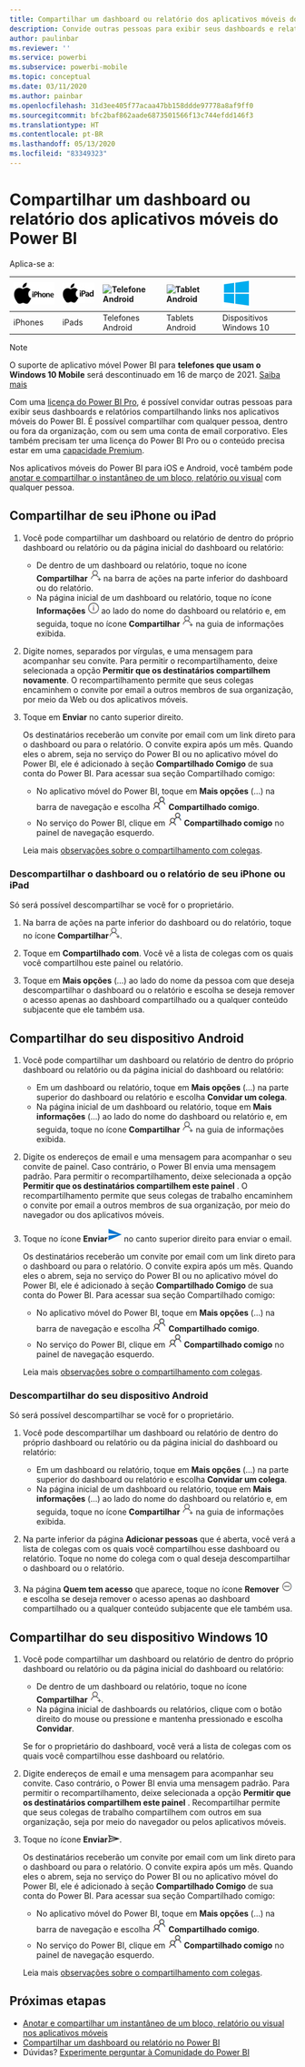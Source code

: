 ```yaml
---
title: Compartilhar um dashboard ou relatório dos aplicativos móveis do Power BI
description: Convide outras pessoas para exibir seus dashboards e relatórios compartilhando links nos aplicativos móveis do Power BI. Saiba como.
author: paulinbar
ms.reviewer: ''
ms.service: powerbi
ms.subservice: powerbi-mobile
ms.topic: conceptual
ms.date: 03/11/2020
ms.author: painbar
ms.openlocfilehash: 31d3ee405f77acaa47bb158ddde97778a8af9ff0
ms.sourcegitcommit: bfc2baf862aade6873501566f13c744efdd146f3
ms.translationtype: HT
ms.contentlocale: pt-BR
ms.lasthandoff: 05/13/2020
ms.locfileid: "83349323"
---
```

# <a name="share-a-dashboard-or-report-from-the-power-bi-mobile-apps"></a>Compartilhar um dashboard ou relatório dos aplicativos móveis do Power BI
Aplica-se a:

| ![iPhone](./media/mobile-share-dashboard-from-the-mobile-apps/iphone-logo-50-px.png) | ![iPad](./media/mobile-share-dashboard-from-the-mobile-apps/ipad-logo-50-px.png) | ![Telefone Android](./media/mobile-share-dashboard-from-the-mobile-apps/android-phone-logo-50-px.png) | ![Tablet Android](./media/mobile-share-dashboard-from-the-mobile-apps/android-tablet-logo-50-px.png) | ![Windows 10](./media/mobile-share-dashboard-from-the-mobile-apps/win-10-logo-50-px.png) |
|:--- |:--- |:--- |:--- |:--- |
| iPhones |iPads |Telefones Android |Tablets Android |Dispositivos Windows 10 |

>[!NOTE]
>O suporte de aplicativo móvel Power BI para **telefones que usam o Windows 10 Mobile** será descontinuado em 16 de março de 2021. [Saiba mais](https://go.microsoft.com/fwlink/?linkid=2121400)

Com uma [licença do Power BI Pro](../../fundamentals/service-features-license-type.md), é possível convidar outras pessoas para exibir seus dashboards e relatórios compartilhando links nos aplicativos móveis do Power BI. É possível compartilhar com qualquer pessoa, dentro ou fora da organização, com ou sem uma conta de email corporativo. Eles também precisam ter uma licença do Power BI Pro ou o conteúdo precisa estar em uma [capacidade Premium](../../admin/service-premium-what-is.md).

Nos aplicativos móveis do Power BI para iOS e Android, você também pode [anotar e compartilhar o instantâneo de um bloco, relatório ou visual](mobile-annotate-and-share-a-tile-from-the-mobile-apps.md) com qualquer pessoa. 

## <a name="share-from-your-iphone-or-ipad"></a>Compartilhar de seu iPhone ou iPad

1. Você pode compartilhar um dashboard ou relatório de dentro do próprio dashboard ou relatório ou da página inicial do dashboard ou relatório:
    *  De dentro de um dashboard ou relatório, toque no ícone **Compartilhar** ![ícone de convite](././media/mobile-share-dashboard-from-the-mobile-apps/power-bi-android-invite-icon-ss.png) na barra de ações na parte inferior do dashboard ou do relatório.
    *  Na página inicial de um dashboard ou relatório, toque no ícone **Informações** ![Mais informações](./media/mobile-share-dashboard-from-the-mobile-apps/power-bi-more-info-icon.png) ao lado do nome do dashboard ou relatório e, em seguida, toque no ícone **Compartilhar** ![Ícone de convite](./media/mobile-share-dashboard-from-the-mobile-apps/power-bi-android-invite-icon-ss.png) na guia de informações exibida.
2. Digite nomes, separados por vírgulas, e uma mensagem para acompanhar seu convite. Para permitir o recompartilhamento, deixe selecionada a opção **Permitir que os destinatários compartilhem novamente**. O recompartilhamento permite que seus colegas encaminhem o convite por email a outros membros de sua organização, por meio da Web ou dos aplicativos móveis.
3. Toque em **Enviar** no canto superior direito.
   
   Os destinatários receberão um convite por email com um link direto para o dashboard ou para o relatório. O convite expira após um mês. Quando eles o abrem, seja no serviço do Power BI ou no aplicativo móvel do Power BI, ele é adicionado à seção **Compartilhado Comigo** de sua conta do Power BI. Para acessar sua seção Compartilhado comigo:
   
   * No aplicativo móvel do Power BI, toque em **Mais opções** (…) na barra de navegação e escolha ![Compartilhado comigo](./././media/mobile-share-dashboard-from-the-mobile-apps/power-bi-shared-with-me-icon.png) **Compartilhado comigo**.
   * No serviço do Power BI, clique em ![Compartilhado comigo](./././media/mobile-share-dashboard-from-the-mobile-apps/power-bi-shared-with-me-icon.png) **Compartilhado comigo** no painel de navegação esquerdo.
   
   Leia mais [observações sobre o compartilhamento com colegas](../../collaborate-share/service-share-dashboards.md).

### <a name="unshare-from-your-iphone-or-ipad"></a>Descompartilhar o dashboard ou o relatório de seu iPhone ou iPad
Só será possível descompartilhar se você for o proprietário.

1. Na barra de ações na parte inferior do dashboard ou do relatório, toque no ícone **Compartilhar**![Ícone Compartilhar](././media/mobile-share-dashboard-from-the-mobile-apps/power-bi-android-invite-icon-ss.png).
2. Toque em **Compartilhado com**. Você vê a lista de colegas com os quais você compartilhou este painel ou relatório.

3. Toque em **Mais opções** (…) ao lado do nome da pessoa com que deseja descompartilhar o dashboard ou o relatório e escolha se deseja remover o acesso apenas ao dashboard compartilhado ou a qualquer conteúdo subjacente que ele também usa.



## <a name="share-from-your-android-device"></a>Compartilhar do seu dispositivo Android
1. Você pode compartilhar um dashboard ou relatório de dentro do próprio dashboard ou relatório ou da página inicial do dashboard ou relatório:
    *  Em um dashboard ou relatório, toque em **Mais opções** (…) na parte superior do dashboard ou relatório e escolha **Convidar um colega**.
    *  Na página inicial de um dashboard ou relatório, toque em **Mais informações** (…) ao lado do nome do dashboard ou relatório e, em seguida, toque no ícone **Compartilhar** ![Ícone de convite](./media/mobile-share-dashboard-from-the-mobile-apps/power-bi-android-invite-icon-ss.png) na guia de informações exibida.
 
2. Digite os endereços de email e uma mensagem para acompanhar o seu convite de painel. Caso contrário, o Power BI envia uma mensagem padrão. Para permitir o recompartilhamento, deixe selecionada a opção **Permitir que os destinatários compartilhem este painel** . O recompartilhamento permite que seus colegas de trabalho encaminhem o convite por email a outros membros de sua organização, por meio do navegador ou dos aplicativos móveis.
   
3. Toque no ícone **Enviar**![ícone Enviar](./media/mobile-share-dashboard-from-the-mobile-apps/power-bi-android-send-icon.png) no canto superior direito para enviar o email.
   
    Os destinatários receberão um convite por email com um link direto para o dashboard ou para o relatório. O convite expira após um mês. Quando eles o abrem, seja no serviço do Power BI ou no aplicativo móvel do Power BI, ele é adicionado à seção **Compartilhado Comigo** de sua conta do Power BI. Para acessar sua seção Compartilhado comigo:
   * No aplicativo móvel do Power BI, toque em **Mais opções** (…) na barra de navegação e escolha ![Compartilhado comigo](./././media/mobile-share-dashboard-from-the-mobile-apps/power-bi-shared-with-me-icon.png) **Compartilhado comigo**.
   * No serviço do Power BI, clique em ![Compartilhado comigo](./././media/mobile-share-dashboard-from-the-mobile-apps/power-bi-shared-with-me-icon.png) **Compartilhado comigo** no painel de navegação esquerdo.
   
   Leia mais [observações sobre o compartilhamento com colegas](../../collaborate-share/service-share-dashboards.md).


### <a name="unshare-from-your-android-device"></a>Descompartilhar do seu dispositivo Android
Só será possível descompartilhar se você for o proprietário.

1. Você pode descompartilhar um dashboard ou relatório de dentro do próprio dashboard ou relatório ou da página inicial do dashboard ou relatório:
    *  Em um dashboard ou relatório, toque em **Mais opções** (…) na parte superior do dashboard ou relatório e escolha **Convidar um colega**.
    *  Na página inicial de um dashboard ou relatório, toque em **Mais informações** (…) ao lado do nome do dashboard ou relatório e, em seguida, toque no ícone **Compartilhar** ![Ícone de convite](./media/mobile-share-dashboard-from-the-mobile-apps/power-bi-android-invite-icon-ss.png) na guia de informações exibida.

2. Na parte inferior da página **Adicionar pessoas** que é aberta, você verá a lista de colegas com os quais você compartilhou esse dashboard ou relatório. Toque no nome do colega com o qual deseja descompartilhar o dashboard ou o relatório.
3. Na página **Quem tem acesso** que aparece, toque no ícone **Remover** ![ícone Remover](./media/mobile-share-dashboard-from-the-mobile-apps/power-bi-android-remove-icon.png) e escolha se deseja remover o acesso apenas ao dashboard compartilhado ou a qualquer conteúdo subjacente que ele também usa.

## <a name="share-from-your-windows-10-device"></a>Compartilhar do seu dispositivo Windows 10

1. Você pode compartilhar um dashboard ou relatório de dentro do próprio dashboard ou relatório ou da página inicial do dashboard ou relatório:
    * De dentro de um dashboard ou relatório, toque no ícone **Compartilhar** ![ícone de convite](./media/mobile-share-dashboard-from-the-mobile-apps/power-bi-android-invite-icon-ss.png).
    * Na página inicial de dashboards ou relatórios, clique com o botão direito do mouse ou pressione e mantenha pressionado e escolha **Convidar**.
   
   Se for o proprietário do dashboard, você verá a lista de colegas com os quais você compartilhou esse dashboard ou relatório.

2. Digite endereços de email e uma mensagem para acompanhar seu convite. Caso contrário, o Power BI envia uma mensagem padrão. Para permitir o recompartilhamento, deixe selecionada a opção **Permitir que os destinatários compartilhem este painel** . Recompartilhar permite que seus colegas de trabalho compartilhem com outros em sua organização, seja por meio do navegador ou pelos aplicativos móveis.
   
3. Toque no ícone **Enviar**![ícone Enviar](./media/mobile-share-dashboard-from-the-mobile-apps/pbi_win10ph_sendicon.png).
   
    Os destinatários receberão um convite por email com um link direto para o dashboard ou para o relatório. O convite expira após um mês. Quando eles o abrem, seja no serviço do Power BI ou no aplicativo móvel do Power BI, ele é adicionado à seção **Compartilhado Comigo** de sua conta do Power BI. Para acessar sua seção Compartilhado comigo:
   
   * No aplicativo móvel do Power BI, toque em **Mais opções** (…) na barra de navegação e escolha ![Compartilhado comigo](./././media/mobile-share-dashboard-from-the-mobile-apps/power-bi-shared-with-me-icon.png) **Compartilhado comigo**.
   * No serviço do Power BI, clique em ![Compartilhado comigo](./././media/mobile-share-dashboard-from-the-mobile-apps/power-bi-shared-with-me-icon.png) **Compartilhado comigo** no painel de navegação esquerdo.
   
   Leia mais [observações sobre o compartilhamento com colegas](../../collaborate-share/service-share-dashboards.md).

## <a name="next-steps"></a>Próximas etapas
* [Anotar e compartilhar um instantâneo de um bloco, relatório ou visual nos aplicativos móveis](mobile-annotate-and-share-a-tile-from-the-mobile-apps.md)
* [Compartilhar um dashboard ou relatório no Power BI](../../collaborate-share/service-share-dashboards.md)
* Dúvidas? [Experimente perguntar à Comunidade do Power BI](https://community.powerbi.com/)
